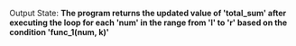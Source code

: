 Output State: **The program returns the updated value of 'total_sum' after executing the loop for each 'num' in the range from 'l' to 'r' based on the condition 'func_1(num, k)'**